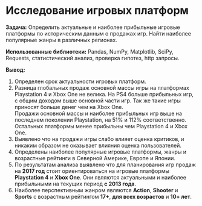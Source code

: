 # Исследование игровых платформ

**Задача:**
Определить актуальные и наиболее прибыльные игровые платформы по историческим данным о продажах игр. 
Найти наиболее популярные жанры в различных регионах.

**Использованные библиотеки:** 
Pandas, NumPy, Matplotlib, SciPy, Requests, статистический анализ, проверка гипотез, http запросы.

**Вывод:**
1. Определен срок актуальности игровых платформ.
2. Разница глобальных продаж основной массы игры на платформах Playstation 4 и Xbox One не велика. На PS4 больше прибыльных игр, с общим доходом выше основной части игр. Так же такие игры приносят больше денег чем на Xbox One. \
   Продажи основной массы и наиболее прибыльных игр выше на последнем поколении Playstation, на 51% и 112% соответственно. \
   Остальных платформы менее прибыльны чем Playstation 4 и Xbox One.
3. Выявлено что на продажи игры слабо влияет оценка критиков, и никаким образом не оказывает влияния оценка пользователей.     
4. Определены наиболее популярные игровые платформы, жанры и возрастные рейтинги в Северной Америке, Европе и Японии. 
5. По результатам анализа выявлено что для планирования игр продаж на **2017 год** стоит ориентироваться на игровые платформы **Playstation 4** и **Xbox One**. 
Они являются актуальными и наиболее прибыльными на текущих период **с 2013 года**.
6. Наиболее перспективным жанром являются **Action**, **Shooter** и **Sports** с возрастным рейтингом **17+**, **для всех возрастов** и **10+ лет**.
